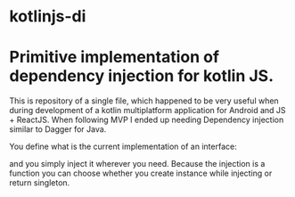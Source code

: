 # kotlinjs-di
<h1>Primitive implementation of dependency injection for kotlin JS.</h1>

This is repository of a single file, which happened to be very useful when during development of a kotlin multiplatform application for Android and JS + ReactJS. 
When following MVP I ended up needing Dependency injection similar to Dagger for Java.

You define what is the current implementation of an interface:

and you simply inject it wherever you need. Because the injection is a function you can choose whether you create instance while injecting or return singleton. 



 
